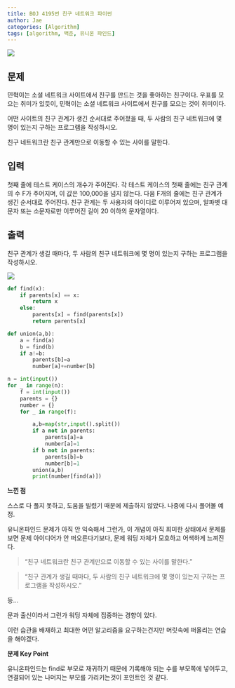 ```yaml
---
title: BOJ 4195번 친구 네트워크 파이썬
author: Jae
categories: [Algorithm]
tags: [algorithm, 백준, 유니온 파인드]
---
```


![](https://images.velog.io/images/a87380/post/a1326932-0b64-4f8a-b514-0eb3b8439661/image.png)

## 문제

민혁이는 소셜 네트워크 사이트에서 친구를 만드는 것을 좋아하는 친구이다. 우표를 모으는 취미가 있듯이, 민혁이는 소셜 네트워크 사이트에서 친구를 모으는 것이 취미이다.

어떤 사이트의 친구 관계가 생긴 순서대로 주어졌을 때, 두 사람의 친구 네트워크에 몇 명이 있는지 구하는 프로그램을 작성하시오.

친구 네트워크란 친구 관계만으로 이동할 수 있는 사이를 말한다.

## 입력

첫째 줄에 테스트 케이스의 개수가 주어진다. 각 테스트 케이스의 첫째 줄에는 친구 관계의 수 F가 주어지며, 이 값은 100,000을 넘지 않는다. 다음 F개의 줄에는 친구 관계가 생긴 순서대로 주어진다. 친구 관계는 두 사용자의 아이디로 이루어져 있으며, 알파벳 대문자 또는 소문자로만 이루어진 길이 20 이하의 문자열이다.

## 출력

친구 관계가 생길 때마다, 두 사람의 친구 네트워크에 몇 명이 있는지 구하는 프로그램을 작성하시오.

![](https://images.velog.io/images/a87380/post/8dc99546-edea-4d6d-a190-2bc93ae4eb53/image.png)

```python
def find(x):
    if parents[x] == x:
        return x
    else:
        parents[x] = find(parents[x])
        return parents[x]

def union(a,b):
    a = find(a)
    b = find(b)
    if a!=b:
        parents[b]=a
        number[a]+=number[b]

n = int(input())
for _ in range(n):
    f = int(input())
    parents = {}
    number = {}
    for _ in range(f):

        a,b=map(str,input().split())
        if a not in parents:
            parents[a]=a
            number[a]=1
        if b not in parents:
            parents[b]=b
            number[b]=1
        union(a,b)
        print(number[find(a)])
```

**느낀 점**

스스로 다 풀지 못하고, 도움을 빌렸기 때문에 제출하지 않았다. 나중에 다시 풀어볼 예정.

유니온파인드 문제가 아직 안 익숙해서 그런가, 이 개념이 아직 희미한 상태에서 문제를 보면 문제 아이디어가 안 떠오른다기보다, 문제 워딩 자체가 모호하고 어색하게 느껴진다.

> “친구 네트워크란 친구 관계만으로 이동할 수 있는 사이를 말한다.”

> “친구 관계가 생길 때마다, 두 사람의 친구 네트워크에 몇 명이 있는지 구하는 프로그램을 작성하시오.”

등...

문과 출신이라서 그런가 워딩 자체에 집중하는 경향이 있다.

이런 습관을 배재하고 최대한 어떤 알고리즘을 요구하는건지만 머릿속에 떠올리는 연습을 해야겠다.

**문제 Key Point**

유니온파인드는 find로 부모로 재귀하기 때문에 기록해야 되는 수를 부모쪽에 넣어두고, 연결되어 있는 나머지는 부모를 가리키는것이 포인트인 것 같다.
